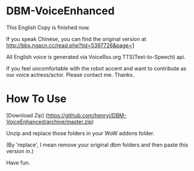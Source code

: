 DBM-VoiceEnhanced
=================

This English Copy is finished now.

If you speak Chinese, you can find the original version at http://bbs.ngacn.cc/read.php?tid=5397726&page=1

All English voice is generated via VoiceRss.org TTS(Text-to-Speech) api.

If you feel uncomfortable with the robot accent and want to contribute as our voice actress/actor. Please contact me. Thanks.

How To Use
=================

[Download Zip] (https://github.com/henryj/DBM-VoiceEnhanced/archive/master.zip)

Unzip and replace those folders in your WoW addons folder.

(By 'replace', I mean remove your original dbm folders and then paste this version in.)

Have fun.
